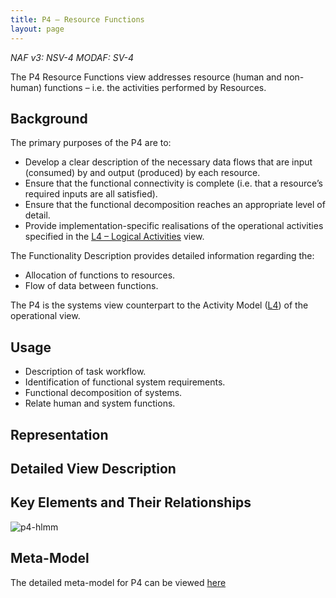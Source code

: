 ```yaml
---
title: P4 – Resource Functions
layout: page
---
```


*NAF v3: NSV-4 MODAF: SV-4*

The P4 Resource Functions view addresses resource (human and non-human)
functions – i.e. the activities performed by Resources.

## Background

The primary purposes of the P4 are to:

-   Develop a clear description of the necessary data flows that are
    input (consumed) by and output (produced) by each resource.
-   Ensure that the functional connectivity is complete (i.e. that a
    resource’s required inputs are all satisfied).
-   Ensure that the functional decomposition reaches an appropriate
    level of detail.
-   Provide implementation-specific realisations of the operational
    activities specified in the [L4 – Logical Activities](l4.html) view.

The Functionality Description provides detailed information regarding
the:

-   Allocation of functions to resources.
-   Flow of data between functions.

The P4 is the systems view counterpart to the Activity Model ([L4](l4.html))
of the operational view.

## Usage

-   Description of task workflow.
-   Identification of functional system requirements.
-   Functional decomposition of systems.
-   Relate human and system functions.

## Representation

## Detailed View Description

## Key Elements and Their Relationships

![p4-hlmm](http://nafdocs.org/wp-content/uploads/2013/06/p4-hlmm.png)

## Meta-Model

The detailed meta-model for P4 can be viewed
[here](/modem/index.htm?goto=57)


